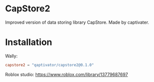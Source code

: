 # CapStore2

Improved version of data storing library CapStore.
Made by captivater.

# Installation

Wally:

```toml
capstore2 = "qaptivator/capstore2@0.1.0"
```

Roblox studio:
https://www.roblox.com/library/13779687697
